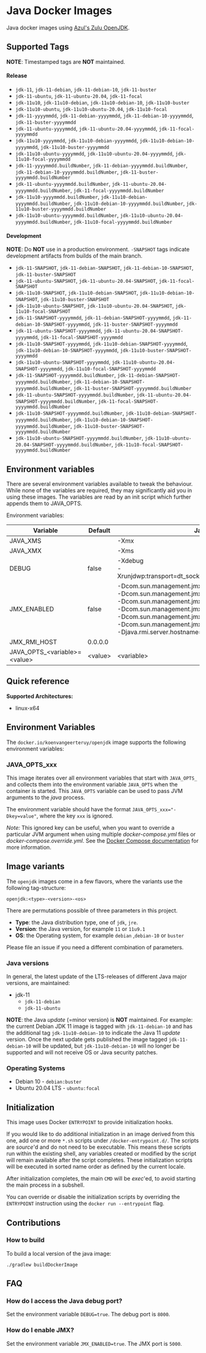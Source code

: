 # Java Docker Images
Java docker images using [Azul's Zulu OpenJDK](https://www.azul.com/downloads/zulu-community).

## Supported Tags

**NOTE**: Timestamped tags are **NOT** maintained.

#### Release
* `jdk-11`, `jdk-11-debian`, `jdk-11-debian-10`, `jdk-11-buster`
* `jdk-11-ubuntu`, `jdk-11-ubuntu-20.04`, `jdk-11-focal`
* `jdk-11u10`, `jdk-11u10-debian`, `jdk-11u10-debian-10`, `jdk-11u10-buster`
* `jdk-11u10-ubuntu`, `jdk-11u10-ubuntu-20.04`, `jdk-11u10-focal`
* `jdk-11-yyyymmdd`, `jdk-11-debian-yyyymmdd`, `jdk-11-debian-10-yyyymmdd`, `jdk-11-buster-yyyymmdd`
* `jdk-11-ubuntu-yyyymmdd`, `jdk-11-ubuntu-20.04-yyyymmdd`, `jdk-11-focal-yyyymmdd`
* `jdk-11u10-yyyymmdd`, `jdk-11u10-debian-yyyymmdd`, `jdk-11u10-debian-10-yyyymmdd`, `jdk-11u10-buster-yyyymmdd`
* `jdk-11u10-ubuntu-yyyymmdd`, `jdk-11u10-ubuntu-20.04-yyyymmdd`, `jdk-11u10-focal-yyyymmdd`
* `jdk-11-yyyymmdd.buildNumber`, `jdk-11-debian-yyyymmdd.buildNumber`, `jdk-11-debian-10-yyyymmdd.buildNumber`, `jdk-11-buster-yyyymmdd.buildNumber`
* `jdk-11-ubuntu-yyyymmdd.buildNumber`, `jdk-11-ubuntu-20.04-yyyymmdd.buildNumber`, `jdk-11-focal-yyyymmdd.buildNumber`
* `jdk-11u10-yyyymmdd.buildNumber`, `jdk-11u10-debian-yyyymmdd.buildNumber`, `jdk-11u10-debian-10-yyyymmdd.buildNumber`, `jdk-11u10-buster-yyyymmdd.buildNumber`
* `jdk-11u10-ubuntu-yyyymmdd.buildNumber`, `jdk-11u10-ubuntu-20.04-yyyymmdd.buildNumber`, `jdk-11u10-focal-yyyymmdd.buildNumber`

#### Development

**NOTE**: Do **NOT** use in a production environment. `-SNAPSHOT` tags indicate development artifacts from builds of the main branch.

* `jdk-11-SNAPSHOT`, `jdk-11-debian-SNAPSHOT`, `jdk-11-debian-10-SNAPSHOT`, `jdk-11-buster-SNAPSHOT`
* `jdk-11-ubuntu-SNAPSHOT`, `jdk-11-ubuntu-20.04-SNAPSHOT`, `jdk-11-focal-SNAPSHOT`
* `jdk-11u10-SNAPSHOT`, `jdk-11u10-debian-SNAPSHOT`, `jdk-11u10-debian-10-SNAPSHOT`, `jdk-11u10-buster-SNAPSHOT`
* `jdk-11u10-ubuntu-SNAPSHOT`, `jdk-11u10-ubuntu-20.04-SNAPSHOT`, `jdk-11u10-focal-SNAPSHOT`
* `jdk-11-SNAPSHOT-yyyymmdd`, `jdk-11-debian-SNAPSHOT-yyyymmdd`, `jdk-11-debian-10-SNAPSHOT-yyyymmdd`, `jdk-11-buster-SNAPSHOT-yyyymmdd`
* `jdk-11-ubuntu-SNAPSHOT-yyyymmdd`, `jdk-11-ubuntu-20.04-SNAPSHOT-yyyymmdd`, `jdk-11-focal-SNAPSHOT-yyyymmdd`
* `jdk-11u10-SNAPSHOT-yyyymmdd`, `jdk-11u10-debian-SNAPSHOT-yyyymmdd`, `jdk-11u10-debian-10-SNAPSHOT-yyyymmdd`, `jdk-11u10-buster-SNAPSHOT-yyyymmdd`
* `jdk-11u10-ubuntu-SNAPSHOT-yyyymmdd`, `jdk-11u10-ubuntu-20.04-SNAPSHOT-yyyymmdd`, `jdk-11u10-focal-SNAPSHOT-yyyymmdd`
* `jdk-11-SNAPSHOT-yyyymmdd.buildNumber`, `jdk-11-debian-SNAPSHOT-yyyymmdd.buildNumber`, `jdk-11-debian-10-SNAPSHOT-yyyymmdd.buildNumber`, `jdk-11-buster-SNAPSHOT-yyyymmdd.buildNumber`
* `jdk-11-ubuntu-SNAPSHOT-yyyymmdd.buildNumber`, `jdk-11-ubuntu-20.04-SNAPSHOT-yyyymmdd.buildNumber`, `jdk-11-focal-SNAPSHOT-yyyymmdd.buildNumber`
* `jdk-11u10-SNAPSHOT-yyyymmdd.buildNumber`, `jdk-11u10-debian-SNAPSHOT-yyyymmdd.buildNumber`, `jdk-11u10-debian-10-SNAPSHOT-yyyymmdd.buildNumber`, `jdk-11u10-buster-SNAPSHOT-yyyymmdd.buildNumber`
* `jdk-11u10-ubuntu-SNAPSHOT-yyyymmdd.buildNumber`, `jdk-11u10-ubuntu-20.04-SNAPSHOT-yyyymmdd.buildNumber`, `jdk-11u10-focal-SNAPSHOT-yyyymmdd.buildNumber`

## Environment variables
There are several environment variables available to tweak the behaviour. While none of the variables are required, they may significantly aid you in using these images.
The variables are read by an init script which further appends them to JAVA_OPTS.

Environment variables:

| Variable                         |  Default  | Java variable |
| -------------------------------- | --------- | ------------- |
| JAVA_XMS                         |           | -Xmx          |
| JAVA_XMX                         |           | -Xms          |
| DEBUG                            | false     | -Xdebug <br> -Xrunjdwp:transport=dt_socket,address=8000,server=y,suspend=n |
| JMX_ENABLED                      | false     | -Dcom.sun.management.jmxremote.authenticate=false <br> -Dcom.sun.management.jmxremote.local.only=false<br>-Dcom.sun.management.jmxremote.ssl=false <br> -Dcom.sun.management.jmxremote <br> -Dcom.sun.management.jmxremote.rmi.port=5000 <br> -Dcom.sun.management.jmxremote.port=5000 <br> -Djava.rmi.server.hostname=$JMX_RMI_HOST |
| JMX_RMI_HOST                     | 0.0.0.0   |               |
| JAVA_OPTS_\<variable\>=\<value\> | \<value\> | \<variable\>  |

## Quick reference
**Supported Architectures:**
* linux-x64

## Environment Variables
The `docker.io/koenvangeerteruy/openjdk` image supports the following environment variables:
### JAVA_OPTS_xxx
This image iterates over all environment variables that start with `JAVA_OPTS_` and collects them into the environment variable `JAVA_OPTS` when the container is started. This `JAVA_OPTS` variable can be used to pass JVM arguments to the _java_ process.

The environment variable should have the format `JAVA_OPTS_xxx="-Dkey=value"`, where the key `xxx` is ignored.

_Note:_ This ignored key can be useful, when you want to override a particular JVM argument when using multiple _docker-compose.yml_ files or _docker-compose.override.yml_. See the [Docker Compose documentation](https://docs.docker.com/compose/extends/#example-use-case) for more information.

## Image variants
The `openjdk` images come in a few flavors, where the variants use the following tag-structure:
```
openjdk:<type>-<version>-<os>
```
There are permutations possible of three parameters in this project.

* **Type**: the Java distribution type, one of `jdk`, `jre`.
* **Version**: the Java version, for example `11` or `11u9.1`
* **OS**: the Operating system, for example `debian` ,`debian-10` or `buster`

Please file an issue if you need a different combination of parameters.

### Java versions
In general, the latest update of the LTS-releases of different Java major versions, are maintained:

* jdk-11
    - `jdk-11-debian`
    - `jdk-11-ubuntu`

**NOTE**: the Java _update_ (=minor version) is **NOT** maintained.
For example: the current Debian JDK 11 image is tagged with `jdk-11-debian-10` and has the additional tag `jdk-11u10-debian-10` to indicate the Java 11 _update_ version. 
Once the next update gets published the image tagged `jdk-11-debian-10` will be updated, but `jdk-11u10-debian-10` will no longer be supported and will not receive OS or Java security patches.

### Operating Systems
*  Debian 10 - `debian:buster`
*  Ubuntu 20.04 LTS - `ubuntu:focal`

## Initialization
This image uses Docker `ENTRYPOINT` to provide initialization hooks.

If you would like to do additional initialization in an image derived from this one, add one or more `*.sh` scripts under `/docker-entrypoint.d/`. The scripts are _source_'d and do not need to be executable. This means these scripts run within the existing shell, any variables created or modified by the script will remain available after the script completes. These initialization scripts will be executed in sorted name order as defined by the current locale.

After initialization completes, the main `CMD` will be _exec_'ed, to avoid starting the main process in a subshell.

You can override or disable the initialization scripts by overriding the `ENTRYPOINT` instruction using the `docker run --entrypoint` flag.

## Contributions
### How to build
To build a local version of the java image:
```
./gradlew buildDockerImage
```

## FAQ
### How do I access the Java debug port?
Set the environment variable `DEBUG=true`. The debug port is `8000`.

### How do I enable JMX?
Set the environment variable `JMX_ENABLED=true`. The JMX port is `5000`.
